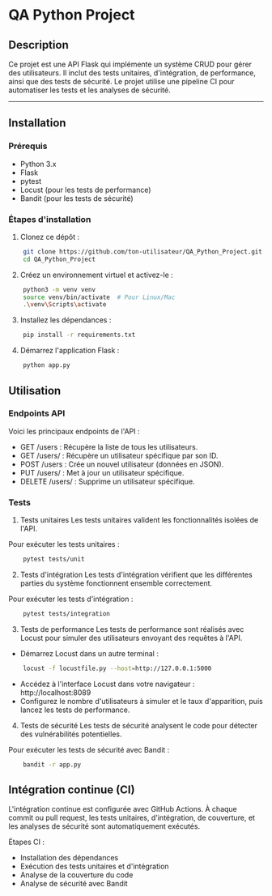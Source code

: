 # QA Python Project

## Description
Ce projet est une API Flask qui implémente un système CRUD pour gérer des utilisateurs. Il inclut des tests unitaires, d'intégration, de performance, ainsi que des tests de sécurité. Le projet utilise une pipeline CI pour automatiser les tests et les analyses de sécurité.

---

## Installation

### Prérequis
- Python 3.x
- Flask
- pytest
- Locust (pour les tests de performance)
- Bandit (pour les tests de sécurité)

### Étapes d'installation

1. Clonez ce dépôt :
```bash
    git clone https://github.com/ton-utilisateur/QA_Python_Project.git
    cd QA_Python_Project
```

2. Créez un environnement virtuel et activez-le :
```bash
    python3 -m venv venv
    source venv/bin/activate  # Pour Linux/Mac
    .\venv\Scripts\activate 
```

3. Installez les dépendances :
```bash
    pip install -r requirements.txt
```

4. Démarrez l'application Flask :
```bash
    python app.py
```

## Utilisation

### Endpoints API

Voici les principaux endpoints de l'API :

- GET /users : Récupère la liste de tous les utilisateurs.
- GET /users/<id> : Récupère un utilisateur spécifique par son ID.
- POST /users : Crée un nouvel utilisateur (données en JSON).
- PUT /users/<id> : Met à jour un utilisateur spécifique.
- DELETE /users/<id> : Supprime un utilisateur spécifique.

### Tests

1. Tests unitaires
Les tests unitaires valident les fonctionnalités isolées de l'API.

Pour exécuter les tests unitaires :
```bash
    pytest tests/unit
```

2. Tests d'intégration
Les tests d'intégration vérifient que les différentes parties du système fonctionnent ensemble correctement.

Pour exécuter les tests d'intégration :
```bash
    pytest tests/integration
```

3. Tests de performance
Les tests de performance sont réalisés avec Locust pour simuler des utilisateurs envoyant des requêtes à l'API.

- Démarrez Locust dans un autre terminal :
```bash
    locust -f locustfile.py --host=http://127.0.0.1:5000
```
- Accédez à l'interface Locust dans votre navigateur : http://localhost:8089
- Configurez le nombre d'utilisateurs à simuler et le taux d'apparition, puis lancez les tests de performance.

4. Tests de sécurité
Les tests de sécurité analysent le code pour détecter des vulnérabilités potentielles.

Pour exécuter les tests de sécurité avec Bandit :
```bash
    bandit -r app.py
```

## Intégration continue (CI)
L'intégration continue est configurée avec GitHub Actions. À chaque commit ou pull request, les tests unitaires, d'intégration, de couverture, et les analyses de sécurité sont automatiquement exécutés.

Étapes CI :
- Installation des dépendances
- Exécution des tests unitaires et d'intégration
- Analyse de la couverture du code
- Analyse de sécurité avec Bandit